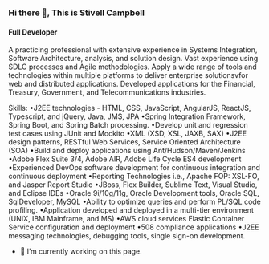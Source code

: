 
### Hi there 👋, This is Stivell Campbell
#### Full Developer
A practicing professional with extensive experience in Systems Integration, Software Architecture, analysis, and solution design. Vast experience using SDLC processes and Agile methodologies. Apply a wide range of tools and technologies within multiple platforms to deliver enterprise solutionsvfor web and distributed applications. Developed applications for the Financial, Treasury, Government, and Telecommunications industries.

Skills: •J2EE technologies - HTML, CSS, JavaScript, AngularJS, ReactJS, Typescript, and jQuery, Java, JMS, JPA 
•Spring Integration Framework, Spring Boot, and Spring Batch processing. 
•Develop unit and regression test cases using JUnit and Mockito •XML (XSD, XSL, JAXB, SAX) 
•J2EE design patterns, RESTful Web Services, Service Oriented Architecture (SOA) 
•Build and deploy applications using Ant/Hudson/Maven/Jenkins 
•Adobe Flex Suite 3/4, Adobe AIR, Adobe Life Cycle ES4 development 
•Experienced DevOps software development for continuous integration and continuous deployment •Reporting Technologies i.e., Apache FOP: XSL-FO, and Jasper Report Studio 
•JBoss, Flex Builder, Sublime Text, Visual Studio, and Eclipse IDEs 
•Oracle 9i/10g/11g, Oracle Development tools, Oracle SQL, SqlDeveloper, MySQL •Ability to optimize queries and perform PL/SQL code profiling. 
•Application developed and deployed in a multi-tier environment (UNIX, IBM Mainframe, and MS) 
•AWS cloud services Elastic Container Service configuration and deployment 
•508 compliance applications •J2EE messaging technologies, debugging tools, single sign-on development.

- 🔭 I’m currently working on this page. 

<!--
**stivell/stivell** is a ✨ _special_ ✨ repository because its `README.md` (this file) appears on your GitHub profile.

Here are some ideas to get you started:

- 🔭 I’m currently working on ...
- 🌱 I’m currently learning ...
- 👯 I’m looking to collaborate on ...
- 🤔 I’m looking for help with ...
- 💬 Ask me about ...
- 📫 How to reach me: ...
- 😄 Pronouns: ...
- ⚡ Fun fact: ...
-->
